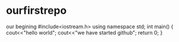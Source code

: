 # ourfirstrepo
our begining
#include<iostream.h>
using namespace std;
int main()
{
  cout<<"hello world";
  cout<<"we have started github";
  return 0;
}
